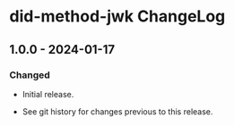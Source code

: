 # did-method-jwk ChangeLog

## 1.0.0 - 2024-01-17

### Changed
- Initial release.

- See git history for changes previous to this release.
